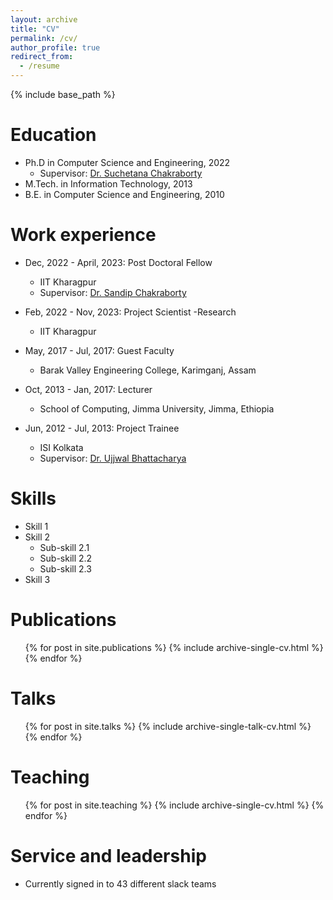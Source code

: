 ```yaml
---
layout: archive
title: "CV"
permalink: /cv/
author_profile: true
redirect_from:
  - /resume
---
```


{% include base_path %}

Education
======
* Ph.D in Computer Science and Engineering, 2022
  * Supervisor: [Dr. Suchetana Chakraborty](https://sites.google.com/site/suchetana0116)
* M.Tech. in Information Technology, 2013
* B.E. in Computer Science and Engineering, 2010


Work experience
======
* Dec, 2022 - April, 2023: Post Doctoral Fellow
  * IIT Kharagpur
  * Supervisor: [Dr. Sandip Chakraborty](http://cse.iitkgp.ac.in/~sandipc/)

* Feb, 2022 - Nov, 2023: Project Scientist -Research
  * IIT Kharagpur

* May, 2017 - Jul, 2017: Guest Faculty
  * Barak Valley Engineering College, Karimganj, Assam

* Oct, 2013 - Jan, 2017: Lecturer
  * School of Computing, Jimma University, Jimma, Ethiopia

* Jun, 2012 - Jul, 2013: Project Trainee
  * ISI Kolkata
  * Supervisor: [Dr. Ujjwal Bhattacharya](https://www.isical.ac.in/~ujjwal/)
  
Skills
======
* Skill 1
* Skill 2
  * Sub-skill 2.1
  * Sub-skill 2.2
  * Sub-skill 2.3
* Skill 3

Publications
======
  <ul>{% for post in site.publications %}
    {% include archive-single-cv.html %}
  {% endfor %}</ul>
  
Talks
======
  <ul>{% for post in site.talks %}
    {% include archive-single-talk-cv.html %}
  {% endfor %}</ul>
  
Teaching
======
  <ul>{% for post in site.teaching %}
    {% include archive-single-cv.html %}
  {% endfor %}</ul>
  
Service and leadership
======
* Currently signed in to 43 different slack teams
